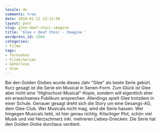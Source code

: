 ```yaml
---
locale: de
comments: true
date: 2010-01-22 23:12:59
layout: post
slug: glee-deaf-choir-imagine
title: 'Glee + Deaf Choir - Imagine '
wordpress_id: 1564
categories:
- Filme
tags:
- fernsehen
- Filme/Serien
- Gehörlose
- Glee
---
```


Bei den Golden Globes wurde dieses Jahr "Glee" als beste Serie gekürt. Kurz
gesagt ist die Serie ein Musical in Serien-Form. Zum Glück ist Glee aber nicht
eine "Highschool-Musical"-Kopie, sondern will eigentlich eher ein erwachsenes
Publikum ansprechen. Allerdings spielt Glee trotzdem in einer Schule. Genauer
gesagt dreht sich die Story um eine Gesangs-AG, dem Glee-Club. Wer Musicals
nicht mag, wird die Serie hassen. Wer hingegen Musicals liebt, ist hier genau
richtig. Kitschiger Plot, schön viel Musik und viel Herzschmerz inkl. mehreren
Liebes-Dreicken.  Die Serie hat den Golden Globe durchaus verdient. 
